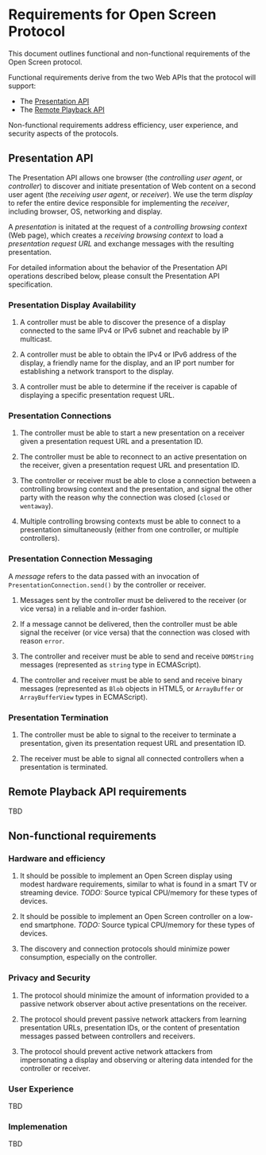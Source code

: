 # Requirements for Open Screen Protocol

This document outlines functional and non-functional requirements of the Open
Screen protocol.

Functional requirements derive from the two Web APIs that the protocol will support:
- The [Presentation API](https://w3c.github.io/presentation-api/)
- The [Remote Playback API](https://w3c.github.io/remote-playback/)

Non-functional requirements address efficiency, user experience, and security
aspects of the protocols.

## Presentation API

The Presentation API allows one browser (the *controlling user agent*, or
*controller*) to discover and initiate presentation of Web content on a second
user agent (the *receiving user agent*, or *receiver*).  We use the term
*display* to refer the entire device responsible for implementing the
*receiver*, including browser, OS, networking and display.

A *presentation* is initated at the request of a *controlling browsing context*
(Web page), which creates a *receiving browsing context* to load a *presentation
request URL* and exchange messages with the resulting presentation.

For detailed information about the behavior of the Presentation API operations
described below, please consult the Presentation API specification.

### <a name="REQ-P1"></a>Presentation Display Availability

1. A controller must be able to discover the presence of a display connected to
the same IPv4 or IPv6 subnet and reachable by IP multicast.

2. A controller must be able to obtain the IPv4 or IPv6 address of the display,
a friendly name for the display, and an IP port number for establishing a
network transport to the display.

3. A controller must be able to determine if the receiver is capable of
displaying a specific presentation request URL.

### <a name="REQ-P2"></a>Presentation Connections

1. The controller must be able to start a new presentation on a receiver given a
presentation request URL and a presentation ID.

2. The controller must be able to reconnect to an active presentation on the
receiver, given a presentation request URL and presentation ID.

3. The controller or receiver must be able to close a connection between a
controlling browsing context and the presentation, and signal the other party
with the reason why the connection was closed (`closed` or `wentaway`).

4. Multiple controlling browsing contexts must be able to connect to a
presentation simultaneously (either from one controller, or multiple
controllers).

### <a name="REQ-P3"></a>Presentation Connection Messaging

A *message* refers to the data passed with an invocation of
`PresentationConnection.send()` by the controller or receiver.

1. Messages sent by the controller must be delivered to the receiver (or vice
versa) in a reliable and in-order fashion.

2. If a message cannot be delivered, then the controller must be able signal the
receiver (or vice versa) that the connection was closed with reason `error`.

3. The controller and receiver must be able to send and receive `DOMString`
messages (represented as `string` type in ECMAScript).

4. The controller and receiver must be able to send and receive binary messages
(represented as `Blob` objects in HTML5, or `ArrayBuffer` or `ArrayBufferView`
types in ECMAScript).

### <a name="REQ-P4"></a>Presentation Termination

1. The controller must be able to signal to the receiver to terminate a
presentation, given its presentation request URL and presentation ID.

2. The receiver must be able to signal all connected controllers when a
presentation is terminated.

## Remote Playback API requirements

TBD

## Non-functional requirements

### <a name="REQ-NF1"></a>Hardware and efficiency

1. It should be possible to implement an Open Screen display using modest
hardware requirements, similar to what is found in a smart TV or streaming
device. *TODO:* Source typical CPU/memory for these types of devices.

2. It should be possible to implement an Open Screen controller on a low-end
smartphone. *TODO:* Source typical CPU/memory for these types of devices.
   
3. The discovery and connection protocols should minimize power consumption,
especially on the controller.

### <a name="REQ-NF2"></a>Privacy and Security

1. The protocol should minimize the amount of information provided to a passive
   network observer about active presentations on the receiver.
   
2. The protocol should prevent passive network attackers from learning
   presentation URLs, presentation IDs, or the content of presentation messages
   passed between controllers and receivers.
   
3. The protocol should prevent active network attackers from impersonating a
   display and observing or altering data intended for the controller or
   receiver.

### User Experience

TBD

### Implemenation

TBD
